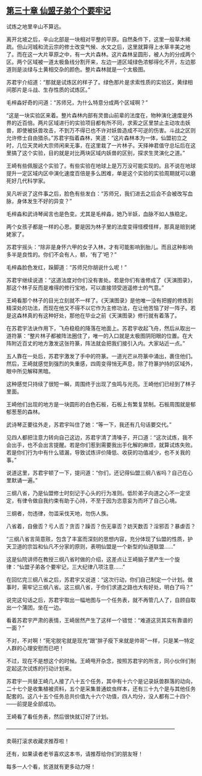 ## [第三十章 仙盟子弟个个要牢记](https://www.xxbiquge.com/11_11207/5463453.html)


  试炼之地里辛山不算远。

  离开北坡之后，辛山北部是一块相对平整的平原。自然条件下，这里一般草木稀疏。但山河城和流云宗的修士改变气候、水文之后，这里就算得上水草丰美之地了。而在这一大片草原之中，有一大片森林。这片森林呈圆形，被人为的分成两个区。两个区域被一道太极鱼线分割开来，左边一道区域绿色浓郁得化不开，左边那道则是淡绿与土黄相交杂的颜色。整片森林就是一个太极图。

  苏君宇介绍道：“那就是试炼区的样子了。绿色那片是求索性质的实验区，黄绿相间那片是斗战、生存性质的试炼区。”

  毛梓淼好奇的问道：“苏师兄，为什么特意分成两个区域啊？”

  “这是一块实验区来着。整片森林内部有灵兽山前辈的法度在，物种演化速度是外界的近百倍。两片区域进行的实验项目都有所不同，求索之区里禁止主动攻击妖兽，即使被妖兽攻击，不到万不得已也不许对妖兽造成不可逆的伤害。斗战之区则允许修士自由猎杀。”苏君宇指着森林，笑道：“这片森林本为一体，仙盟初立之时，几位天灵岭大宗师闲来无事，在这里栽了一片林子。天择神君值守总坛后在这里搞了这个实验，目的就是对比两块区域内妖兽的区别，探求生灵演化之道。”

  王崎有些佩服这个实验了。有些实验在地球上是万万没可能实现的。且不说在地球提升一定区域内区中演化速度百倍是多么困难，单是这个实验的实验周期就可以磨死好几代科学家。

  吴凡听说了这件事之后，脸色有些发白：“苏师兄，我们进去之后会不会被改写血脉，身体发生不好的异变？”

  毛梓淼和武诗琴闻言也是色变。尤其是毛梓淼，她乃半妖，血脉不如人族稳定。

  两个女孩子都是一样的心思。要是因为林子里的法度变得怪模怪样，那真是赔到姥姥家了。

  苏君宇摇头：“除非是身怀六甲的女子入林，才有可能影响到胎儿。而且这种影响多半是良性的。你们不会有人，额，‘有了’吧？”

  毛梓淼脸色发红，跺脚道：“苏师兄你胡说什么呢！”

  苏君宇继续说道：“这道法度对你们没有害处。若是你们有谁修成了《天演图录》，那这个林子反而是难得的修行宝地，可以直接领受逍遥修士的气意。”

  王崎看那个林子的目光立刻就不一样了。《天演图录》是他唯一没有把握的修炼到精深处的功法，而现在他又不得不以它作为主修功法，在让他苦恼了好一阵子。若是这森林真的有这种好处，那他在毕业之前《天演图录》修行就有着落了。

  在苏君宇法诀作用下，飞舟稳稳的降落在地面上。苏君宇收起飞舟，然后从取出一道符篆：“整片林子都被阵法圈住了，唯一的入口就是太极图阴阳眼的位置。在大阵附近百丈的地方激发这张符篆，阵法就会把我们接引入内。大家站近一点。”

  五人靠在一处后，苏君宇激发了手中的符篆。一道光芒从符篆中涌出，裹住他们。然后，王崎就感觉到强烈的失重感，四周变得悄无声息，除了符篆护持的区域外，眼中所见解释黑暗。

  这种感觉只持续了很短一瞬，周围终于出现了虫鸣与光亮。王崎他们已经到了林子里面。

  王崎他们出现的地方是一块圆形的白色石板，石板上有繁复禁制。石板周围就是郁郁葱葱的森林。

  武诗琴正要往外走，苏君宇叫住了她：“等一下，我还有几句话要交代。”

  见四人都把注意力转向自己这边，苏君宇清了清嗓子，开口道：“这次试炼，我不会出手，也不会出言提醒。若是你们惹到需要我出手化解的麻烦，就算试炼失败。若是你们行为中有什么错漏，导致试炼评价降低、收获的功值减少，也不关我的事。”

  说道这里，苏君宇顿了一下，提问道：“你们，还记得仙盟三纲八省吗？自己在心里默诵一遍。”

  三纲八省，乃是仙盟修士时刻记于心头的行为准则。低阶弟子向道之心不一定坚定，有律令做自我约束有助于心持，不至于因为恣意妄为而坏了自己心境。

  三纲者，勿违律，勿滥采伐天地，勿伤人族。

  八省着，自傲否？亏人否？贪否？躁否？伤无辜否？妨天数否？淫邪否？暴虐否？

  “三纲八省言简意赅，包含了丰富而深刻的思想内容，充分体现了仙盟的性质，护天卫道的宗旨和仙凡不分家的原则，表明仙盟是一个新型的仙道联盟……”

  这是仙院讲师在教授三纲八省时做的介绍，这差点让王崎脑子里产生一个旋律：“仙盟子弟各个要牢记，三大纪律八项注意……”

  在回忆完三纲八省之后，苏君宇又说道：“这次行动，你们自己制定一个计划。做事时，需牢记三纲八省。这三纲八省，于你们求道之路也大有好处，明白了吗？”

  说完这句话之后，苏君宇取出一幅地图与一个任务表，就不再管几人了，自顾自取出一个蒲团，坐在一边。

  看着苏君宇严肃的表情，王崎居然产生了这样一个错觉：“难道这货其实有靠谱的一面？”

  不对，不对啊！“死宅脱宅就是现充”跟“胖子瘦下来就是帅哥”一样，只是某一特定人群的心理安慰而已吧！

  不过，现在不是想这个的时候。王崎甩开杂念，按照苏君宇的所言，同小伙伴们制定起这次试炼的行动计划来。

  苏君宇一共替王崎几人接了八十五个任务，其中有十六个是记录妖兽群落的动向，二十七个是收集植被资料，五个是采集普通蚊虫样本，还有三十九个是与其他任务配套的。这八十五个任务总共价值九十六个功值，四人均分，没人都有二十四个——前提是全部成功。

  王崎看了看任务表，然后很快就订好了计划。

  ————————————————————————————————

  卖萌打滚求收藏求推荐啦！

  还有，如果读者老爷喜欢这本书，请推荐给你们的朋友呀！

  每多一人个看，贫道就有更多动力呀！

